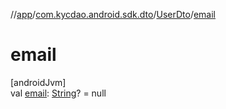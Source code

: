 //[app](../../../index.md)/[com.kycdao.android.sdk.dto](../index.md)/[UserDto](index.md)/[email](email.md)

# email

[androidJvm]\
val [email](email.md): [String](https://kotlinlang.org/api/latest/jvm/stdlib/kotlin/-string/index.html)? = null
